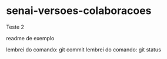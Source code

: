 # senai-versoes-colaboracoes
Teste 2

readme de exemplo

lembrei do comando: git commit
lembrei do comando: git status


